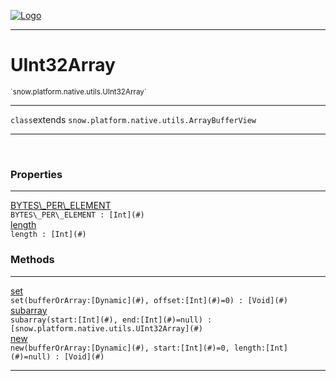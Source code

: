
[![Logo](../../../../../images/logo.png)](../../../../../api/index.html)

---



<h1>UInt32Array</h1>
<small>`snow.platform.native.utils.UInt32Array`</small>



---

`class`extends <code><span>snow.platform.native.utils.ArrayBufferView</span></code>

---

&nbsp;
&nbsp;





<h3>Properties</h3> <hr/><span class="member apipage">
                <a name="BYTES_PER_ELEMENT"><a class="lift" href="#BYTES_PER_ELEMENT">BYTES\_PER\_ELEMENT</a></a> <div class="clear"></div><code class="signature apipage">BYTES\_PER\_ELEMENT : [Int](#)</code><br/></span>
            <span class="small_desc_flat"></span><span class="member apipage">
                <a name="length"><a class="lift" href="#length">length</a></a> <div class="clear"></div><code class="signature apipage">length : [Int](#)</code><br/></span>
            <span class="small_desc_flat"></span>



<h3>Methods</h3> <hr/><span class="method apipage">
            <a name="set"><a class="lift" href="#set">set</a></a> <div class="clear"></div><code class="signature apipage">set(bufferOrArray:[Dynamic](#)<span></span>, offset:[Int](#)<span>=0</span>) : [Void](#)</code><br/><span class="small_desc_flat"></span>
        </span>
    <span class="method apipage">
            <a name="subarray"><a class="lift" href="#subarray">subarray</a></a> <div class="clear"></div><code class="signature apipage">subarray(start:[Int](#)<span></span>, end:[Int](#)<span>=null</span>) : [snow.platform.native.utils.UInt32Array](#)</code><br/><span class="small_desc_flat"></span>
        </span>
    <span class="method apipage">
            <a name="new"><a class="lift" href="#new">new</a></a> <div class="clear"></div><code class="signature apipage">new(bufferOrArray:[Dynamic](#)<span></span>, start:[Int](#)<span>=0</span>, length:[Int](#)<span>=null</span>) : [Void](#)</code><br/><span class="small_desc_flat"></span>
        </span>
    





---

&nbsp;
&nbsp;
&nbsp;
&nbsp;
